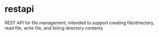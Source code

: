 # restapi
REST API for file management, intended to support creating file/driectory, read file, write file, and listing directory contents
